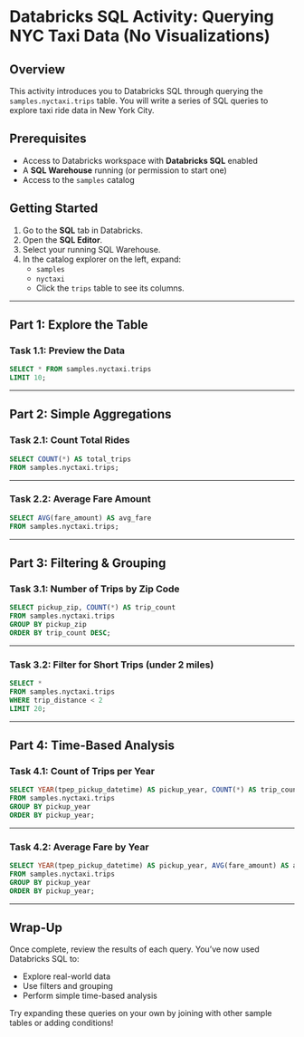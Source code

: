# Databricks SQL Activity: Querying NYC Taxi Data (No Visualizations)

## Overview

This activity introduces you to Databricks SQL through querying the `samples.nyctaxi.trips` table. You will write a series of SQL queries to explore taxi ride data in New York City.

## Prerequisites

- Access to Databricks workspace with **Databricks SQL** enabled
- A **SQL Warehouse** running (or permission to start one)
- Access to the `samples` catalog

## Getting Started

1. Go to the **SQL** tab in Databricks.
2. Open the **SQL Editor**.
3. Select your running SQL Warehouse.
4. In the catalog explorer on the left, expand:
   - `samples`
   - `nyctaxi`
   - Click the `trips` table to see its columns.

---

## Part 1: Explore the Table

### Task 1.1: Preview the Data

```sql
SELECT * FROM samples.nyctaxi.trips
LIMIT 10;
```

---

## Part 2: Simple Aggregations

### Task 2.1: Count Total Rides

```sql
SELECT COUNT(*) AS total_trips
FROM samples.nyctaxi.trips;
```

---

### Task 2.2: Average Fare Amount

```sql
SELECT AVG(fare_amount) AS avg_fare
FROM samples.nyctaxi.trips;
```

---

## Part 3: Filtering & Grouping

### Task 3.1: Number of Trips by Zip Code

```sql
SELECT pickup_zip, COUNT(*) AS trip_count
FROM samples.nyctaxi.trips
GROUP BY pickup_zip
ORDER BY trip_count DESC;
```

---

### Task 3.2: Filter for Short Trips (under 2 miles)

```sql
SELECT *
FROM samples.nyctaxi.trips
WHERE trip_distance < 2
LIMIT 20;
```

---

## Part 4: Time-Based Analysis

### Task 4.1: Count of Trips per Year

```sql
SELECT YEAR(tpep_pickup_datetime) AS pickup_year, COUNT(*) AS trip_count
FROM samples.nyctaxi.trips
GROUP BY pickup_year
ORDER BY pickup_year;
```

---

### Task 4.2: Average Fare by Year

```sql
SELECT YEAR(tpep_pickup_datetime) AS pickup_year, AVG(fare_amount) AS avg_fare
FROM samples.nyctaxi.trips
GROUP BY pickup_year
ORDER BY pickup_year;
```

---

## Wrap-Up

Once complete, review the results of each query. You’ve now used Databricks SQL to:
- Explore real-world data
- Use filters and grouping
- Perform simple time-based analysis

Try expanding these queries on your own by joining with other sample tables or adding conditions!
